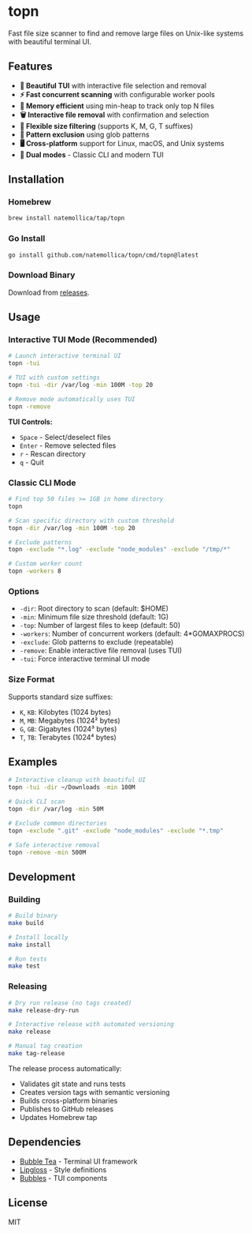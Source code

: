 # topn

Fast file size scanner to find and remove large files on Unix-like systems with beautiful terminal UI.

## Features

- **🎨 Beautiful TUI** with interactive file selection and removal
- **⚡ Fast concurrent scanning** with configurable worker pools
- **💾 Memory efficient** using min-heap to track only top N files
- **🗑️ Interactive file removal** with confirmation and selection
- **📏 Flexible size filtering** (supports K, M, G, T suffixes)
- **🚫 Pattern exclusion** using glob patterns
- **🖥️ Cross-platform** support for Linux, macOS, and Unix systems
- **🎯 Dual modes** - Classic CLI and modern TUI

## Installation

### Homebrew

```bash
brew install natemollica/tap/topn
```

### Go Install

```bash
go install github.com/natemollica/topn/cmd/topn@latest
```

### Download Binary

Download from [releases](https://github.com/natemollica/topn/releases).

## Usage

### Interactive TUI Mode (Recommended)

```bash
# Launch interactive terminal UI
topn -tui

# TUI with custom settings
topn -tui -dir /var/log -min 100M -top 20

# Remove mode automatically uses TUI
topn -remove
```

**TUI Controls:**
- `Space` - Select/deselect files
- `Enter` - Remove selected files
- `r` - Rescan directory
- `q` - Quit

### Classic CLI Mode

```bash
# Find top 50 files >= 1GB in home directory
topn

# Scan specific directory with custom threshold
topn -dir /var/log -min 100M -top 20

# Exclude patterns
topn -exclude "*.log" -exclude "node_modules" -exclude "/tmp/*"

# Custom worker count
topn -workers 8
```

### Options

- `-dir`: Root directory to scan (default: $HOME)
- `-min`: Minimum file size threshold (default: 1G)
- `-top`: Number of largest files to keep (default: 50)
- `-workers`: Number of concurrent workers (default: 4*GOMAXPROCS)
- `-exclude`: Glob patterns to exclude (repeatable)
- `-remove`: Enable interactive file removal (uses TUI)
- `-tui`: Force interactive terminal UI mode

### Size Format

Supports standard size suffixes:
- `K`, `KB`: Kilobytes (1024 bytes)
- `M`, `MB`: Megabytes (1024² bytes)
- `G`, `GB`: Gigabytes (1024³ bytes)
- `T`, `TB`: Terabytes (1024⁴ bytes)

## Examples

```bash
# Interactive cleanup with beautiful UI
topn -tui -dir ~/Downloads -min 100M

# Quick CLI scan
topn -dir /var/log -min 50M

# Exclude common directories
topn -exclude ".git" -exclude "node_modules" -exclude "*.tmp"

# Safe interactive removal
topn -remove -min 500M
```

## Development

### Building

```bash
# Build binary
make build

# Install locally
make install

# Run tests
make test
```

### Releasing

```bash
# Dry run release (no tags created)
make release-dry-run

# Interactive release with automated versioning
make release

# Manual tag creation
make tag-release
```

The release process automatically:
- Validates git state and runs tests
- Creates version tags with semantic versioning
- Builds cross-platform binaries
- Publishes to GitHub releases
- Updates Homebrew tap

## Dependencies

- [Bubble Tea](https://github.com/charmbracelet/bubbletea) - Terminal UI framework
- [Lipgloss](https://github.com/charmbracelet/lipgloss) - Style definitions
- [Bubbles](https://github.com/charmbracelet/bubbles) - TUI components

## License

MIT
